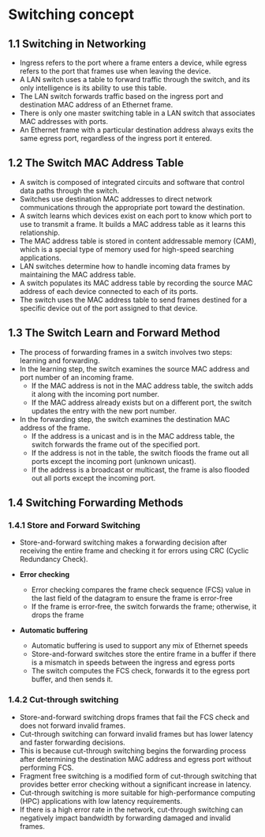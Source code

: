 # Switching concept

## 1.1 Switching in Networking

* Ingress refers to the port where a frame enters a device, while egress refers to the port that frames use when leaving the device.
* A LAN switch uses a table to forward traffic through the switch, and its only intelligence is its ability to use this table.
* The LAN switch forwards traffic based on the ingress port and destination MAC address of an Ethernet frame.
* There is only one master switching table in a LAN switch that associates MAC addresses with ports.
* An Ethernet frame with a particular destination address always exits the same egress port, regardless of the ingress port it entered.

## 1.2 The Switch MAC Address Table

* A switch is composed of integrated circuits and software that control data paths through the switch.
* Switches use destination MAC addresses to direct network communications through the appropriate port toward the destination.
* A switch learns which devices exist on each port to know which port to use to transmit a frame. It builds a MAC address table as it learns this relationship.
* The MAC address table is stored in content addressable memory (CAM), which is a special type of memory used for high-speed searching applications.
* LAN switches determine how to handle incoming data frames by maintaining the MAC address table.
* A switch populates its MAC address table by recording the source MAC address of each device connected to each of its ports.
* The switch uses the MAC address table to send frames destined for a specific device out of the port assigned to that device.

## 1.3 The Switch Learn and Forward Method

* The process of forwarding frames in a switch involves two steps: learning and forwarding.
* In the learning step, the switch examines the source MAC address and port number of an incoming frame.
  * If the MAC address is not in the MAC address table, the switch adds it along with the incoming port number.
  * If the MAC address already exists but on a different port, the switch updates the entry with the new port number.
* In the forwarding step, the switch examines the destination MAC address of the frame.
  * If the address is a unicast and is in the MAC address table, the switch forwards the frame out of the specified port.
  * If the address is not in the table, the switch floods the frame out all ports except the incoming port (unknown unicast).
  * If the address is a broadcast or multicast, the frame is also flooded out all ports except the incoming port.

## 1.4 Switching Forwarding Methods



### 1.4.1 Store and Forward Switching

* Store-and-forward switching makes a forwarding decision after receiving the entire frame and checking it for errors using CRC (Cyclic Redundancy Check).

* **Error checking**
  * Error checking compares the frame check sequence (FCS) value in the last field of the datagram to ensure the frame is error-free
  * If the frame is error-free, the switch forwards the frame; otherwise, it drops the frame

* **Automatic buffering**
  * Automatic buffering is used to support any mix of Ethernet speeds
  * Store-and-forward switches store the entire frame in a buffer if there is a mismatch in speeds between the ingress and egress ports
  * The switch computes the FCS check, forwards it to the egress port buffer, and then sends it.

### 1.4.2 Cut-through switching

* Store-and-forward switching drops frames that fail the FCS check and does not forward invalid frames.
* Cut-through switching can forward invalid frames but has lower latency and faster forwarding decisions.
* This is because cut-through switching begins the forwarding process after determining the destination MAC address and egress port without performing FCS.
* Fragment free switching is a modified form of cut-through switching that provides better error checking without a significant increase in latency.
* Cut-through switching is more suitable for high-performance computing (HPC) applications with low latency requirements.
* If there is a high error rate in the network, cut-through switching can negatively impact bandwidth by forwarding damaged and invalid frames.